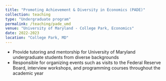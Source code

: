 ```yaml
---
title: "Promoting Achievement & Diversity in Economics (PADE)"
collection: teaching
type: "Undergraduate program"
permalink: /teaching/pade_umd
venue: "University of Maryland - College Park, Economics"
date: 2022-2023
location: "College Park, MD"
---
```


* Provide tutoring and mentorship for University of Maryland undergraduate students from diverse backgrounds
* Responsible for organizing events such as visits to the Federal Reserve Board, interview workshops, and programming courses throughout the academic year
